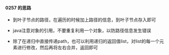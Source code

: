 #### 0257 的思路

- 到叶子节点的路径，在遍历的时候加上路径的信息，到叶子节点存入即可
- java注意对象的引用，不要重复利用一个对象，以防路径信息发生错误

- 除了在递归中直接传递path，也可以利用递归的返回值list，对list的每一个元素进行修改，然后再将左右合并，返回即可